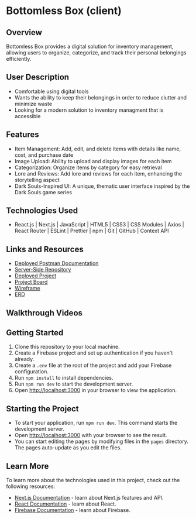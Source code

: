# Bottomless Box (client)

## Overview
Bottomless Box provides a digital solution for inventory management, allowing users to organize, categorize, and track their personal belongings efficiently.

## User Description
- Comfortable using digital tools 
- Wants the ability to keep their belongings in order to reduce clutter and minimize waste
- Looking for a modern solution to inventory managment that is accessible

## Features
- Item Management: Add, edit, and delete items with details like name, cost, and purchase date
- Image Upload: Ability to upload and display images for each item
- Categorization: Organize items by category for easy retrieval
- Lore and Reviews: Add lore and reviews for each item, enhancing the storytelling aspect
- Dark Souls-Inspired UI: A unique, thematic user interface inspired by the Dark Souls game series

## Technologies Used
- React.js | Next.js | JavaScript | HTML5 | CSS3 | CSS Modules | Axios | React Router | ESLint | Prettier | npm | Git | GitHub | Context API

## Links and Resources
- [Deployed Postman Documentation](https://documenter.getpostman.com/view/30131188/2sAXjNYBVC)
- [Server-Side Repository](https://github.com/melanoke4/BB-server)
- [Deployed Project](https://main--bottomless-box.netlify.app/)
- [Project Board](https://github.com/users/melanoke4/projects/10)
- [Wireframe](https://www.figma.com/design/Kou2pOP08w1ZWmX7yNJdAw/figma-test?node-id=0-1&t=O2CkDW5O6wk724LD-1)
- [ERD](https://dbdiagram.io/d/BB-654944b57d8bbd64659b9096)

## Walkthrough Videos


## Getting Started
1. Clone this repository to your local machine.
2. Create a Firebase project and set up authentication if you haven't already.
3. Create a `.env` file at the root of the project and add your Firebase configuration.
4. Run `npm install` to install dependencies.
5. Run `npm run dev` to start the development server.
6. Open [http://localhost:3000](http://localhost:3000) in your browser to view the application.

## Starting the Project
- To start your application, run `npm run dev`. This command starts the development server.
- Open [http://localhost:3000](http://localhost:3000) with your browser to see the result.
- You can start editing the pages by modifying files in the `pages` directory. The pages auto-update as you edit the files.

## Learn More
To learn more about the technologies used in this project, check out the following resources:
- [Next.js Documentation](https://nextjs.org/docs) - learn about Next.js features and API.
- [React Documentation](https://reactjs.org/docs/getting-started.html) - learn about React.
- [Firebase Documentation](https://firebase.google.com/docs) - learn about Firebase.